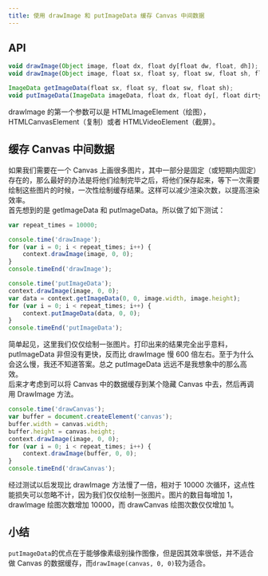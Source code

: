 ```yaml
---
title: 使用 drawImage 和 putImageData 缓存 Canvas 中间数据
---
```


## API

```js
void drawImage(Object image, float dx, float dy[float dw, float, dh]);
void drawImage(Object image, float sx, float sy, float sw, float sh, float dx, float dy, float dw, float dh);

ImageData getImageData(float sx, float sy, float sw, float sh);
void putImageData(ImageData imageData, float dx, float dy[, float dirtyX, float dirtyY, float dirtyWidth, float dirtyHeight]);
```

drawImage 的第一个参数可以是 HTMLImageElement（绘图），HTMLCanvasElement（复制）或者 HTMLVideoElement（截屏）。

## 缓存 Canvas 中间数据

如果我们需要在一个 Canvas 上画很多图片，其中一部分是固定（或短期内固定）存在的，那么最好的办法是将他们绘制完毕之后，将他们保存起来，等下一次需要绘制这些图片的时候，一次性绘制缓存结果。这样可以减少渲染次数，以提高渲染效率。  
首先想到的是 getImageData 和 putImageData。所以做了如下测试：

```js
var repeat_times = 10000;

console.time('drawImage');
for (var i = 0; i < repeat_times; i++) {
    context.drawImage(image, 0, 0);
}
console.timeEnd('drawImage');

console.time('putImageData');
context.drawImage(image, 0, 0);
var data = context.getImageData(0, 0, image.width, image.height);
for (var i = 0; i < repeat_times; i++) {
    context.putImageData(data, 0, 0);
}
console.timeEnd('putImageData');
```

简单起见，这里我们仅仅绘制一张图片。打印出来的结果完全出乎意料，putImageData 非但没有更快，反而比 drawImage 慢 600 倍左右。至于为什么会这么慢，我还不知道答案。总之 putImageData 远远不是我想象中的那么高效。  
后来才考虑到可以将 Canvas 中的数据缓存到某个隐藏 Canvas 中去，然后再调用 DrawImage 方法。

```js
console.time('drawCanvas');
var buffer = document.createElement('canvas');
buffer.width = canvas.width;
buffer.height = canvas.height;
context.drawImage(image, 0, 0);
for (var i = 0; i < repeat_times; i++) {
    context.drawImage(buffer, 0, 0);
}
console.timeEnd('drawCanvas');
```

经过测试以后发现比 drawImage 方法慢了一倍，相对于 10000 次循环，这点性能损失可以忽略不计，因为我们仅仅绘制一张图片。图片的数目每增加 1，drawImage 绘图次数增加 10000，而 drawCanvas 绘图次数仅仅增加 1。

## 小结

`putImageData`的优点在于能够像素级别操作图像，但是因其效率很低，并不适合做 Canvas 的数据缓存，而`drawImage(canvas, 0, 0)`较为适合。
